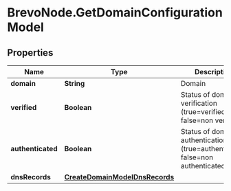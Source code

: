 # BrevoNode.GetDomainConfigurationModel

## Properties
Name | Type | Description | Notes
------------ | ------------- | ------------- | -------------
**domain** | **String** | Domain | 
**verified** | **Boolean** | Status of domain verification (true=verified, false=non verified) | 
**authenticated** | **Boolean** | Status of domain authentication (true=authenticated, false=non authenticated) | 
**dnsRecords** | [**CreateDomainModelDnsRecords**](CreateDomainModelDnsRecords.md) |  | 


